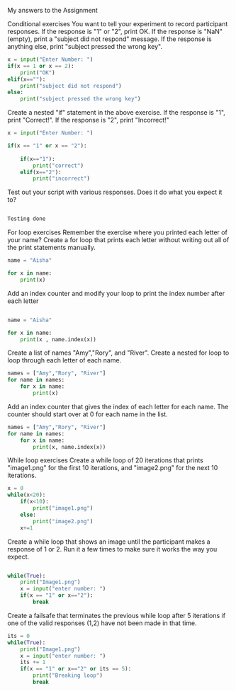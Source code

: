 My answers to the Assignment



Conditional exercises
You want to tell your experiment to record participant responses. 
If the response is "1" or "2", print OK. If the response is "NaN" (empty), print a "subject did not respond" message. If the response is anything else, print "subject pressed the wrong key".
```Python
x = input("Enter Number: ")
if(x == 1 or x == 2):
    print("OK")
elif(x==""):
    print("subject did not respond")
else:
    print("subject pressed the wrong key")

```
Create a nested "if" statement in the above exercise. If the response is "1", print "Correct!". If the response is "2", print "Incorrect!"
```Python
x = input("Enter Number: ")

if(x == "1" or x == "2"):
    
    if(x=="1"):
        print("correct")
    elif(x=="2"):
        print("incorrect")


```
Test out your script with various responses. Does it do what you expect it to?
```Python

Testing done

```

For loop exercises
Remember the exercise where you printed each letter of your name? Create a for loop that prints each letter without writing out all of the print statements manually.
```Python
name = "Aisha"

for x in name:
    print(x)

```
Add an index counter and modify your loop to print the index number after each letter
```Python

name = "Aisha"

for x in name:
    print(x , name.index(x))

```
Create a list of names "Amy","Rory", and "River". Create a nested for loop to loop through each letter of each name.
```Python
names = ["Amy","Rory", "River"]
for name in names:
    for x in name:
        print(x)

```
Add an index counter that gives the index of each letter for each name. The counter should start over at 0 for each name in the list.
```Python
names = ["Amy","Rory", "River"]
for name in names:
    for x in name:
        print(x, name.index(x))

```


While loop exercises
Create a while loop of 20 iterations that prints "image1.png" for the first 10 iterations, and "image2.png" for the next 10 iterations.
```Python
x = 0
while(x<20):
    if(x<10):
        print("image1.png")
    else:
        print("image2.png")
    x+=1


```
Create a while loop that shows an image until the participant makes a response of 1 or 2. Run it a few times to make sure it works the way you expect.
```Python

while(True):
    print("Image1.png")
    x = input("enter number: ")
    if(x == "1" or x=="2"):
        break

```
Create a failsafe that terminates the previous while loop after 5 iterations if one of the valid responses (1,2) have not been made in that time.
```Python
its = 0
while(True):
    print("Image1.png")
    x = input("enter number: ")
    its += 1
    if(x == "1" or x=="2" or its == 5):
        print("Breaking loop")
        break


```
